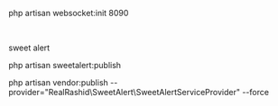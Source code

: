 <p>php artisan websocket:init 8090</p>
<br>
<p class="text-secondary">sweet alert</p>
<p class="text-secondary">php artisan sweetalert:publish</p>
<p class="text-secondary">php artisan vendor:publish --provider="RealRashid\SweetAlert\SweetAlertServiceProvider" --force</p>

